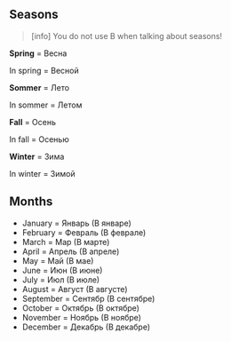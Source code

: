 ## Seasons

>[info] You do not use В when talking about seasons!

**Spring** = Весна

In spring = Весной

**Sommer** = Лето

In sommer = Летом

**Fall** = Осень

In fall = Осенью

**Winter** = Зима 

In winter = Зимой

## Months

* January = Январь (В январе)
* February = Февраль (В феврале)
* March = Мар (В марте)
* April = Апрель (В апреле)
* May = Май (В мае)
* June = Июн (В июне)
* July = Июл (В июле)
* August = Август (В августе)
* September = Сентябр (В сентябре)
* October = Октябрь (В октябре)
* November = Ноябрь (В ноябре)
* December = Декабрь (В декабре)

